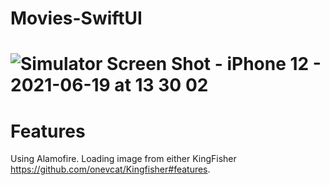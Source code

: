 # Movies-SwiftUI
# ![Simulator Screen Shot - iPhone 12 - 2021-06-19 at 13 30 02](https://user-images.githubusercontent.com/5801649/122636452-cdee0500-d102-11eb-968b-8d8848bbdaae.png)

# Features

 Using Alamofire.
 Loading image from either KingFisher https://github.com/onevcat/Kingfisher#features.
